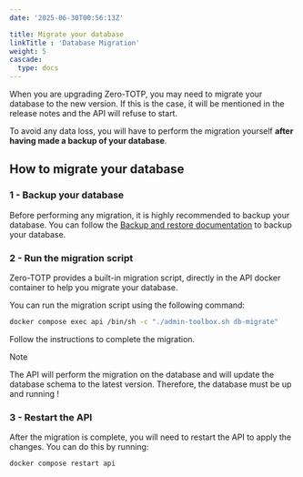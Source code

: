 ```yaml
---
date: '2025-06-30T00:56:13Z'

title: Migrate your database
linkTitle : 'Database Migration'
weight: 5
cascade:
  type: docs
---
```


When you are upgrading Zero-TOTP, you may need to migrate your database to the new version. If this is the case, it will be mentioned in the release notes and the API will refuse to start. 

To avoid any data loss, you will have to perform the migration yourself **after having made a backup of your database**.

## How to migrate your database
### 1 - Backup your database
Before performing any migration, it is highly recommended to backup your database. You can follow the [Backup and restore documentation](../database-backup) to backup your database.

### 2 - Run the migration script

Zero-TOTP provides a built-in migration script, directly in the API docker container to help you migrate your database. 

You can run the migration script using the following command:

```bash {filename="Run migration script"}
docker compose exec api /bin/sh -c "./admin-toolbox.sh db-migrate"
```

Follow the instructions to complete the migration. 

> [!note] 
> The API will perform the migration on the database and will update the database schema to the latest version.
> Therefore, the database must be up and running !

### 3 - Restart the API
After the migration is complete, you will need to restart the API to apply the changes. You can do this by running:

```bash {filename="Restart API"}
docker compose restart api
```